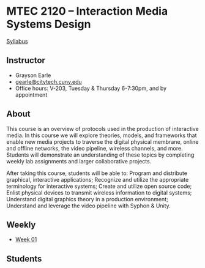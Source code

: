 # MTEC 2120 – Interaction Media Systems Design

[Syllabus]()

## Instructor
+ Grayson Earle
+ gearle@citytech.cuny.edu
+ Office hours: V-203, Tuesday & Thursday 6-7:30pm, and by appointment

## About

This course is an overview of protocols used in the production of interactive media. In this course we will explore theories, models, and frameworks that enable new media projects to traverse the digital physical membrane, online and offline networks, the video pipeline, wireless channels, and more. Students will demonstrate an understanding of these topics by completing weekly lab assignments and larger collaborative projects.

After taking this course, students will be able to: Program and distribute graphical, interactive applications; Recognize and utilize the appropriate terminology for interactive systems; Create and utilize open source code; Enlist physical devices to transmit wireless information to digital systems; Understand digital graphics theory in a production environment; Understand and leverage the video pipeline with Syphon & Unity.

## Weekly

+ [Week 01](../../../week-01)

## Students
